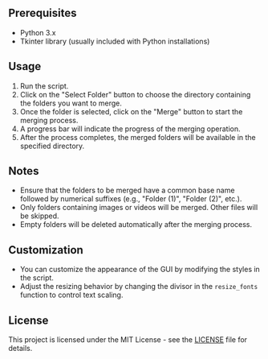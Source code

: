 ## Prerequisites

- Python 3.x
- Tkinter library (usually included with Python installations)

## Usage

1. Run the script.
2. Click on the "Select Folder" button to choose the directory containing the folders you want to merge.
3. Once the folder is selected, click on the "Merge" button to start the merging process.
4. A progress bar will indicate the progress of the merging operation.
5. After the process completes, the merged folders will be available in the specified directory.

## Notes

- Ensure that the folders to be merged have a common base name followed by numerical suffixes (e.g., "Folder (1)", "Folder (2)", etc.).
- Only folders containing images or videos will be merged. Other files will be skipped.
- Empty folders will be deleted automatically after the merging process.

## Customization

- You can customize the appearance of the GUI by modifying the styles in the script.
- Adjust the resizing behavior by changing the divisor in the `resize_fonts` function to control text scaling.

## License

This project is licensed under the MIT License - see the [LICENSE](LICENSE) file for details.
